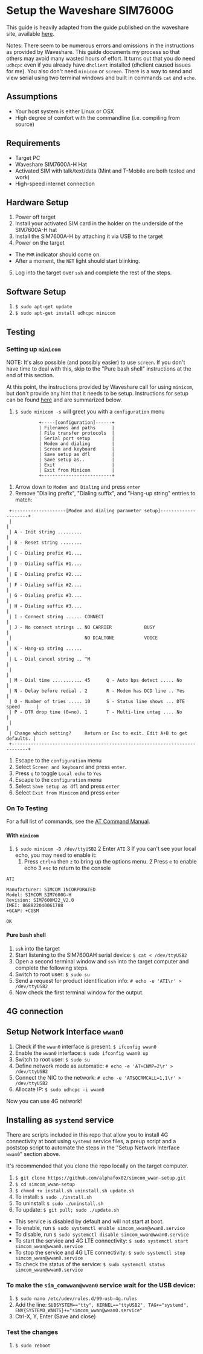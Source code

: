 # Setup the Waveshare SIM7600G

This guide is heavily adapted from the guide published on the waveshare site, available [here](https://www.waveshare.com/wiki/SIM7600G-H_4G_for_Jetson_Nano).

Notes: There seem to be numerous errors and omissions in the instructions as provided by Waveshare. This guide documents my process so that others may avoid many wasted hours of effort. It turns out that you do need `udhcpc` even if you already have `dhclient` installed (dhclient caused issues for me). You also don't need `minicom` or `screen`. There is a way to send and view serial using two terminal windows and built in commands `cat` and `echo`.

## Assumptions

* Your host system is either Linux or OSX
* High degree of comfort with the commandline (i.e. compiling from source)

## Requirements

* Target PC
* Waveshare SIM7600A-H Hat
* Activated SIM with talk/text/data (Mint and T-Mobile are both tested and work)
* High-speed internet connection

## Hardware Setup

1. Power off target
2. Install your activated SIM card in the holder on the underside of the SIM7600A-H hat
3. Install the SIM7600A-H by attaching it via USB to the target
4. Power on the target

* The `PWR` indicator should come on.
* After a moment, the `NET` light should start blinking. 

5. Log into the target over `ssh` and complete the rest of the steps.

## Software Setup

1. `$ sudo apt-get update`
2. `$ sudo apt-get install udhcpc minicom`


## Testing

### Setting up `minicom`

NOTE: It's also possible (and possibly easier) to use `screen`. If you don't have time to deal with this, skip to the "Pure bash shell" instructions at the end of this section.

At this point, the instructions provided by Waveshare call for using `minicom`, but don't provide any hint that it needs to be setup. Instructions for setup can be found [here](https://wiki.emacinc.com/wiki/Getting_Started_With_Minicom) and are summarized below.

1. `$ sudo minicom -s` will greet you with a `configuration` menu

```
            +-----[configuration]------+
            | Filenames and paths      |
            | File transfer protocols  |
            | Serial port setup        |
            | Modem and dialing        |
            | Screen and keyboard      |
            | Save setup as dfl        |
            | Save setup as..          |
            | Exit                     |
            | Exit from Minicom        |
            +--------------------------+
```

1. Arrow down to `Modem and Dialing` and press `enter`
2. Remove "Dialing prefix", "Dialing suffix", and "Hang-up string" entries to match:

```
 +--------------------[Modem and dialing parameter setup]---------------------+
 |                                                                            |
 | A - Init string .........                                                  |
 | B - Reset string ........                                                  |
 | C - Dialing prefix #1....                                                  |
 | D - Dialing suffix #1....                                                  |
 | E - Dialing prefix #2....                                                  |
 | F - Dialing suffix #2....                                                  |
 | G - Dialing prefix #3....                                                  |
 | H - Dialing suffix #3....                                                  |
 | I - Connect string ...... CONNECT                                          |
 | J - No connect strings .. NO CARRIER            BUSY                       |
 |                           NO DIALTONE           VOICE                      |
 | K - Hang-up string ......                                                  |
 | L - Dial cancel string .. ^M                                               |
 |                                                                            |
 | M - Dial time ........... 45      Q - Auto bps detect ..... No             |
 | N - Delay before redial . 2       R - Modem has DCD line .. Yes            |
 | O - Number of tries ..... 10      S - Status line shows ... DTE speed      |
 | P - DTR drop time (0=no). 1       T - Multi-line untag .... No             |
 |                                                                            |
 | Change which setting?     Return or Esc to exit. Edit A+B to get defaults. |
 +----------------------------------------------------------------------------+
```
 
1. Escape to the `configuration` menu
2. Select `Screen and keyboard` and press `enter`.
3. Press `q` to toggle `Local echo` to `Yes`
4. Escape to the `configuration` menu
5. Select `Save setup as dfl` and press `enter`
6. Select `Exit from Minicom` and press `enter`

### On To Testing

For a full list of commands, see the [AT Command Manual](https://www.waveshare.com/w/upload/5/54/SIM7500_SIM7600_Series_AT_Command_Manual_V1.08.pdf).

#### With `minicom`

1. `$ sudo minicom -D /dev/ttyUSB2`
2 Enter `ATI`
3 If you can't see your local echo, you may need to enable it:
	1. Press `ctrl+a` then `z` to bring up the options menu.
	2 Press `e` to enable echo
	3 `esc` to return to the console  

```
ATI

Manufacturer: SIMCOM INCORPORATED
Model: SIMCOM_SIM7600G-H
Revision: SIM7600M22_V2.0
IMEI: 868822040061788
+GCAP: +CGSM

OK
```

#### Pure bash shell

1. `ssh` into the target
2. Start listening to the SIM7600AH serial device: `$ cat < /dev/ttyUSB2`
3. Open a second terminal window and `ssh` into the target computer and complete the following steps.
4. Switch to root user: `$ sudo su`
5. Send a request for product identification info: `# echo -e 'ATI\r' > /dev/ttyUSB2`
6. Now check the first terminal window for the output.

## 4G connection

## Setup Network Interface `wwan0`

1. Check if the `wwan0` interface is present: `$ ifconfig wwan0`
2. Enable the `wwan0` interface: `$ sudo ifconfig wwan0 up`
3. Switch to root user: `$ sudo su`
4. Define network mode as automatic: `# echo -e 'AT+CNMP=2\r' > /dev/ttyUSB2`
5. Connect the NIC to the network: `# echo -e 'AT$QCRMCALL=1,1\r' > /dev/ttyUSB2`
6. Allocate IP: `$ sudo udhcpc -i wwan0`

Now you can use 4G network!

## Installing as `systemd` service

There are scripts included in this repo that allow you to install 4G connectivity at boot using `systemd` service files, a preup script and a poststop script to automate the steps in the "Setup Network Interface `wwan0`" section above.

It's recommended that you clone the repo locally on the target computer.

1. `$ git clone https://github.com/alphafox02/simcom_wwan-setup.git`
2. `$ cd simcom_wwan-setup`
3. `$ chmod +x install.sh uninstall.sh update.sh`
4. To install: `$ sudo ./install.sh`
5. To uninstall: `$ sudo ./uninstall.sh` 
6. To update: `$ git pull; sudo ./update.sh`

* This service is disabled by default and will not start at boot.
* To enable, run `$ sudo systemctl enable simcom_wwan@wwan0.service`
* To disable, run `$ sudo systemctl disable simcom_wwan@wwan0.service`
* To start the service and 4G LTE connectivity: `$ sudo systemctl start simcom_wwan@wwan0.service`
* To stop the service and 4G LTE connectivity: `$ sudo systemctl stop simcom_wwan@wwan0.service`
* To check the status of the service: `$ sudo systemctl status simcom_wwan@wwan0.service`

### To make the `sim_comwwan@wwan0` service wait for the USB device:

1. `$ sudo nano /etc/udev/rules.d/99-usb-4g.rules`
2. Add the line: `SUBSYSTEM=="tty", KERNEL=="ttyUSB2", TAG+="systemd", ENV{SYSTEMD_WANTS}+="simcom_wwan@wwan0.service"`
3. Ctrl-X, Y, Enter (Save and close)

### Test the changes

1. `$ sudo reboot`
